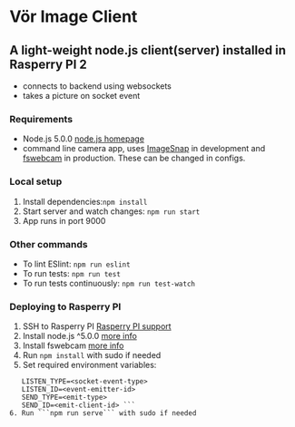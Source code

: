 # Vör Image Client

## A light-weight node.js client(server) installed in Rasperry PI 2 
- connects to backend using websockets
- takes a picture on socket event

### Requirements
- Node.js 5.0.0 [node.js homepage](https://nodejs.org/en/)
- command line camera app, uses [ImageSnap](http://iharder.sourceforge.net/current/macosx/imagesnap/) in development and 
[fswebcam](http://manpages.ubuntu.com/manpages/lucid/man1/fswebcam.1.html) in production. These can be changed in configs. 

### Local setup
1. Install dependencies:```npm install```
2. Start server and watch changes: ```npm run start```
3. App runs in port 9000

### Other commands
- To lint ESlint: ```npm run eslint```
- To run tests: ```npm run test```
- To run tests continuously: ```npm run test-watch```

### Deploying to Rasperry PI
1. SSH to Rasperry PI [Rasperry PI support](https://www.raspberrypi.org/documentation/remote-access/ssh/)
2. Install node.js ^5.0.0 [more info](http://elinux.org/Node.js_on_RPi)
3. Install fswebcam [more info](https://www.raspberrypi.org/documentation/usage/webcams/)
4. Run ```npm install``` with sudo if needed
5. Set required environment variables:
  ```SOCKET_SERVER=<socket-server>
     LISTEN_TYPE=<socket-event-type> 
     LISTEN_ID=<event-emitter-id> 
     SEND_TYPE=<emit-type> 
     SEND_ID=<emit-client-id> ```
6. Run ```npm run serve``` with sudo if needed
